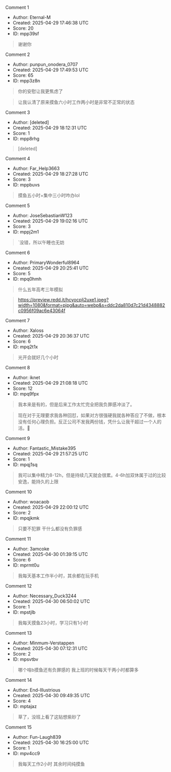 Comment 1

- Author: Eternal-M
- Created: 2025-04-29 17:46:38 UTC
- Score: 20
- ID: mpp39sf

> 谢谢你

Comment 2

- Author: punpun_onodera_0707
- Created: 2025-04-29 17:49:53 UTC
- Score: 65
- ID: mpp3z8n

> 你的安慰让我更焦虑了

> 让我认清了原来摸鱼六小时工作两小时是非常不正常的状态

Comment 3

- Author: [deleted]
- Created: 2025-04-29 18:12:31 UTC
- Score: 1
- ID: mpp8rhg

> [deleted]

Comment 4

- Author: Far_Help3663
- Created: 2025-04-29 18:27:28 UTC
- Score: 3
- ID: mppbuvs

> 摸鱼五小时+集中三小时咋办lol

Comment 5

- Author: JoseSebastianW123
- Created: 2025-04-29 19:02:16 UTC
- Score: 3
- ID: mppj2m1

> \`没错，所以午睡也无妨

Comment 6

- Author: PrimaryWonderful8964
- Created: 2025-04-29 20:25:41 UTC
- Score: 5
- ID: mpq0hmh

> 什么五年高考三年模拟

> https://preview.redd.it/hcyocplj2uxe1.jpeg?width=1080&format=pjpg&auto=webp&s=ddc2da810d7c21d4348882c0956f09ac6e43064f

Comment 7

- Author: Xaloss
- Created: 2025-04-29 20:36:37 UTC
- Score: 6
- ID: mpq2t1x

> 光开会就好几个小时

Comment 8

- Author: iknet
- Created: 2025-04-29 21:08:18 UTC
- Score: 12
- ID: mpq9fpx

> 我本来是有的，但是后来工作太忙完全把我负罪感冲淡了。

> 现在对于无理要求我各种回怼，如果对方很强硬我就各种答应了不做，根本没有任何心理负担。反正公司不发我两份钱，凭什么让我干超过一个人的活。🤷

Comment 9

- Author: Fantastic_Mistake395
- Created: 2025-04-29 21:57:25 UTC
- Score: 1
- ID: mpqj1sq

> 我可以集中精力8-12h，但是持续几天就会很累。4-6h加双休属于过的比较安逸，能持久的上限

Comment 10

- Author: woacaob
- Created: 2025-04-29 22:00:12 UTC
- Score: 2
- ID: mpqjkmk

> 只要不犯罪 干什么都没有负罪感

Comment 11

- Author: 3amcoke
- Created: 2025-04-30 01:39:15 UTC
- Score: 6
- ID: mprmt0u

> 我每天基本工作半小时，其余都在玩手机

Comment 12

- Author: Necessary_Duck3244
- Created: 2025-04-30 06:50:02 UTC
- Score: 1
- ID: mpstjlb

> 我每天摸鱼23小时，学习只有1小时

Comment 13

- Author: Minmum-Verstappen
- Created: 2025-04-30 07:12:31 UTC
- Score: 2
- ID: mpsvtbv

> 哪个啥b摸鱼还有负罪感的 我上班的时候每天干两小时都算多

Comment 14

- Author: End-Illustrious
- Created: 2025-04-30 09:49:35 UTC
- Score: 4
- ID: mptajaz

> 草了，没班上看了这贴想紫砂了

Comment 15

- Author: Fun-Laugh839
- Created: 2025-04-30 16:25:00 UTC
- Score: 1
- ID: mpv4cc9

> 我每天工作2小时 其余时间纯摸鱼

